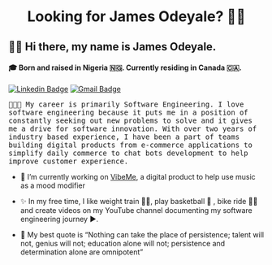 <h1 align="center">Looking for James Odeyale? 🕵️‍♂️ </h1>
<h2>👋🏾 Hi there, my name is James Odeyale.</h2>
<h4>🎓 Born and raised in Nigeria 🇳🇬. Currently residing in Canada 🇨🇦. </h4>
<p><a href="https://www.linkedin.com/in/james-odeyale/" rel="nofollow"> <img src="https://camo.githubusercontent.com/8a04793bfe1755f63539f56d99da2aa3fb5aeec26b0dd7f374dedacf4c8500fd/68747470733a2f2f696d672e736869656c64732e696f2f62616467652f4c696e6b6564496e2d2532333030373742352e7376673f267374796c653d666c61742d737175617265266c6f676f3d6c696e6b6564696e266c6f676f436f6c6f723d776869746526636f6c6f723d303731413243266c696e6b3d68747470733a2f2f7777772e6c696e6b6564696e2e636f6d2f696e2f6d7570657a7a756f6c2f" alt="Linkedin Badge" data-canonical-src="https://img.shields.io/badge/LinkedIn-%230077B5.svg?&amp;style=flat-square&amp;logo=linkedin&amp;logoColor=white&amp;color=071A2C&amp;link=https://www.linkedin.com/in/mupezzuol/" style="max-width:100%;"></a>
<a href="mailto:jamesodeyale01@gmail.com"><img src="https://camo.githubusercontent.com/0e42132ec6af43c090fe27636052781702a0f98f5039547b7a6b685610e4e161/68747470733a2f2f696d672e736869656c64732e696f2f62616467652f476d61696c2d2532333138373746322e7376673f267374796c653d666c61742d737175617265266c6f676f3d676d61696c266c6f676f436f6c6f723d776869746526636f6c6f723d303731413243266c696e6b3d6d61696c746f3a6d7572696c6c6f2e70657a7a756f6c40676d61696c2e636f6d" alt="Gmail Badge" data-canonical-src="https://img.shields.io/badge/Gmail-%231877F2.svg?&amp;style=flat-square&amp;logo=gmail&amp;logoColor=white&amp;color=071A2C&amp;link=mailto:murillo.pezzuol@gmail.com" style="max-width:100%;"></a></p>

<p><samp>👨🏾‍💻 My career is primarily Software Engineering. I love software engineering because it puts me in a position of constantly seeking out new problems to solve and it gives me a drive for software innovation. With over two years of industry based experience, I have been a part of teams building digital products from e-commerce applications to simplify daily commerce to chat bots development to help improve customer experience.</samp></p>


- 🔭 I’m currently working on [VibeMe](https://github.com/jamesodeyale/VibeMe), a digital product to help use music as a mood modifier

- ✨ In my free time, I like weight train 🏋🏾, play basketball 🏀 , bike ride 🚴🏾 and create videos on my YouTube channel documenting my software engineering journey ▶️. 

- 📖 My best quote is “Nothing can take the place of persistence; talent will not, genius will not; education alone will not; persistence and determination alone are omnipotent”



